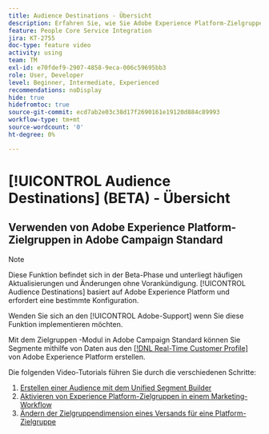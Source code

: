 ```yaml
---
title: Audience Destinations - Übersicht
description: Erfahren Sie, wie Sie Adobe Experience Platform-Zielgruppen in Adobe Campaign Standard verwenden
feature: People Core Service Integration
jira: KT-2755
doc-type: feature video
activity: using
team: TM
exl-id: e70fdef9-2907-4858-9eca-006c59695bb3
role: User, Developer
level: Beginner, Intermediate, Experienced
recommendations: noDisplay
hide: true
hidefromtoc: true
source-git-commit: ecd7ab2e03c38d17f2690161e19120d884c89993
workflow-type: tm+mt
source-wordcount: '0'
ht-degree: 0%

---
```


# [!UICONTROL Audience Destinations] (BETA) - Übersicht

## Verwenden von Adobe Experience Platform-Zielgruppen in Adobe Campaign Standard

>[!NOTE]
>
>Diese Funktion befindet sich in der Beta-Phase und unterliegt häufigen Aktualisierungen und Änderungen ohne Vorankündigung. [!UICONTROL Audience Destinations] basiert auf Adobe Experience Platform und erfordert eine bestimmte Konfiguration.
>
>Wenden Sie sich an den [!UICONTROL Adobe-Support] wenn Sie diese Funktion implementieren möchten.
>

Mit dem Zielgruppen -Modul in Adobe Campaign Standard können Sie Segmente mithilfe von Daten aus den [[!DNL Real-Time Customer Profile]](https://experienceleague.adobe.com/docs/platform-learn/tutorials/profiles/understanding-the-real-time-customer-profile.html?lang=en) von Adobe Experience Platform erstellen.

Die folgenden Video-Tutorials führen Sie durch die verschiedenen Schritte:

1. [Erstellen einer Audience mit dem Unified Segment Builder](/help/profiles-and-audiences/audience-destinations/creating-audiences-using-segment-builder.md)
2. [Aktivieren von Experience Platform-Zielgruppen in einem Marketing-Workflow](/help/profiles-and-audiences/audience-destinations/activating-aep-audiences.md)
3. [Ändern der Zielgruppendimension eines Versands für eine Platform-Zielgruppe](/help/profiles-and-audiences/audience-destinations/changing-targeting-dimension.md)
